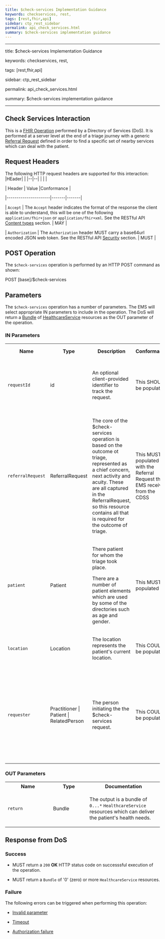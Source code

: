 ```yaml
---
title: $check-services Implementation Guidance
keywords: checkservices, rest,
tags: [rest,fhir,api]
sidebar: ctp_rest_sidebar
permalink: api_check_services.html
summary: $check-services implementation guidance 
---
```




---

title: $check-services Implementation Guidance

keywords: checkservices, rest,

tags: [rest,fhir,api]

sidebar: ctp_rest_sidebar

permalink: api_check_services.html

summary: $check-services implementation guidance

---

  
  

## Check Services Interaction ##

This is a [FHIR Operation](https://www.hl7.org/fhir/stu3/operations.html) performed by a Directory of Services (DoS). It is performed at a server level at the end of a triage journey with a generic [Referral Request](http://hl7.org/fhir/stu3/referralrequest.html) defined in order to find a specific set of nearby services which can deal with the patient.

  

## Request Headers ##

The following HTTP request headers are supported for this interaction:
|HEader|  |
|--|--|
|  |  |

| Header | Value |Conformance |

|----------------------|-------|-------|

| `Accept` | The `Accept` header indicates the format of the response the client is able to understand, this will be one of the following `application/fhir+json` or `application/fhir+xml`. See the RESTful API [Content types](api_general_guidance.html#content-types) section. | MAY |

| `Authorization` | The `Authorization` header MUST carry a base64url encoded JSON web token. See the RESTful API [Security](api_security.html) section. | MUST |

  
  

## POST Operation

The `$check-services` operation is performed by an HTTP POST command as shown:

  

POST [base]/$check-services

  

## Parameters ##

The `$check-services` operation has a number of parameters. The EMS will select appropriate IN parameters to include in the operation. The DoS will return a [Bundle](http://hl7.org/fhir/stu3/bundle.html) of [HealthcareService](http://hl7.org/fhir/stu3/healthcareservice.html) resources as the OUT parameter of the operation.

  

### IN Parameters ##

  

<table  style="min-width:100%;width:100%">

<!-- Table Header -->

<tr>

<th  style="width:10%;">Name</th>

<th  style="width:5%;">Type</th>

<th  style="width:35%;">Description</th>

<th  style="width:15%;">Conformance</th>

<th  style="width:35%;">Implementation Guidance</th>

</tr>

<!-- Table Body -->

<tr>

<td><code  class="highlighter-rouge">requestId</code></td>

<td>id</td>

<td>An optional client-provided identifier to track the request.</td>

<td>This SHOULD be populated</td>

<td>

Each invocation of the $check-services method MUST use a unique requestId<br/>

The requestId MUST be locally unique

</td>

</tr>

  

<tr>

<td><code  class="highlighter-rouge">referralRequest</code></td>

<td>ReferralRequest</td>

<td>

The core of the $check-services operation is based on the outcome ot triage, represented as a chief concern, next activity and acuity. These are all captured in the ReferralRequest, so this resource contains all that is required for the outcome of triage.

</td>

<td>This MUST be populated with the Referral Request the EMS received from the CDSS</td>

<td></td>

</tr>

  

<tr>

<td><code  class="highlighter-rouge">patient</code></td>

<td>Patient</td>

<td>

There patient for whom the triage took place.<br/>

There are a number of patient elements which are used by some of the directories such as age and gender.

</td>

<td>This MUST be populated</td>

<td></td>

</tr>

  

<tr>

<td><code  class="highlighter-rouge">location</code></td>

<td>Location</td>

<td>

The location represents the patient's current location.

</td>

<td>This COULD be populated</td>

<td></td>

</tr>

  

<tr>

<td><code  class="highlighter-rouge">requester</code></td>

<td>Practitioner | Patient | RelatedPerson</td>

<td>

The person initiating the the $check-services request.

</td>

<td>This COULD be populated</td>

<td>

The <code  class="highlighter-rouge">requester</code> is the user of the EMS. This will typically be a <code  class="highlighter-rouge">Patient</code> or <code  class="highlighter-rouge">RelatedPerson</code> if the EMS is being used by a member of the public (e.g. a patient-facting public internet system) or a <code  class="highlighter-rouge">Practitioner</code> where there has been an <code  class="highlighter-rouge">initiatingOrganisation</code> as part of the triage.

</td>

</tr>

  

</table>

  
  

### OUT Parameters ###

  

<table  style="min-width:100%;width:100%">

<tr>

<th  style="width:25%;">Name</th>

<th  style="width:20%;">Type</th>

<th  style="width:40%;">Documentation</th>

</tr>

<tr>

<td><code  class="highlighter-rouge">return</code></td>

<td>Bundle</td>

<td>

The output is a bundle of <code  class="highlighter-rouge">0...*</code> <code  class="highlighter-rouge">HealthcareService</code> resources which can deliver the patient's health needs.

</td>

</tr>

</table>

  

## Response from DoS

  

### Success ###

* MUST return a <code  class="highlighter-rouge">200</code> **OK** HTTP status code on successsful execution of the operation.

* MUST return a <code  class="highlighter-rouge">Bundle</code> of '0' (zero) or more <code  class="highlighter-rouge">HealthcareService</code> resources.

  

### Failure ###

The following errors can be triggered when performing this operation:

*  [Invalid parameter](api_errorhandling.html#parameters)

*  [Timeout](api_errorhandling.html#time-out)

*  [Authorization failure](api_errorhandling.html)
<!--stackedit_data:
eyJoaXN0b3J5IjpbLTkwNjQ1MTIxNSwxMDM4NTkzMTc4XX0=
-->